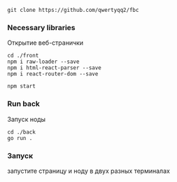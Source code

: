     git clone https://github.com/qwertyqq2/fbc

### Necessary libraries

Открытие веб-странички

    cd ./front
    npm i raw-loader --save
    npm i html-react-parser --save
    npm i react-router-dom --save
    
    npm start

### Run back

Запуск ноды

    cd ./back
    go run .


### Запуск

запустите страницу и ноду в двух разных терминалах
